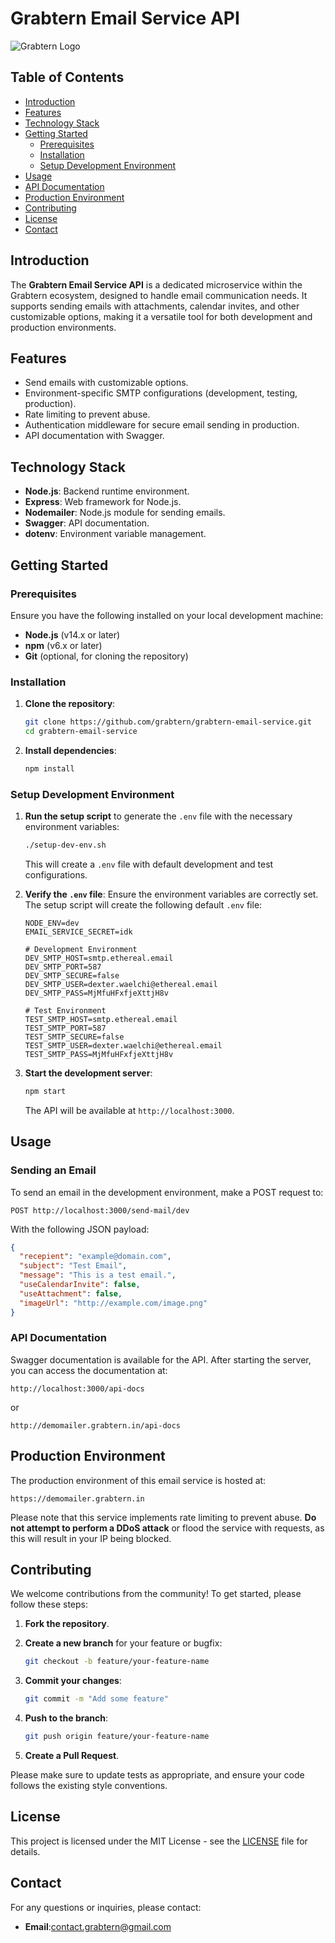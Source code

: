 
# Grabtern Email Service API

![Grabtern Logo](https://yourlogo.com/logo.png)

## Table of Contents

- [Introduction](#introduction)
- [Features](#features)
- [Technology Stack](#technology-stack)
- [Getting Started](#getting-started)
  - [Prerequisites](#prerequisites)
  - [Installation](#installation)
  - [Setup Development Environment](#setup-development-environment)
- [Usage](#usage)
- [API Documentation](#api-documentation)
- [Production Environment](#production-environment)
- [Contributing](#contributing)
- [License](#license)
- [Contact](#contact)

## Introduction

The **Grabtern Email Service API** is a dedicated microservice within the Grabtern ecosystem, designed to handle email communication needs. It supports sending emails with attachments, calendar invites, and other customizable options, making it a versatile tool for both development and production environments.

## Features

- Send emails with customizable options.
- Environment-specific SMTP configurations (development, testing, production).
- Rate limiting to prevent abuse.
- Authentication middleware for secure email sending in production.
- API documentation with Swagger.

## Technology Stack

- **Node.js**: Backend runtime environment.
- **Express**: Web framework for Node.js.
- **Nodemailer**: Node.js module for sending emails.
- **Swagger**: API documentation.
- **dotenv**: Environment variable management.

## Getting Started

### Prerequisites

Ensure you have the following installed on your local development machine:

- **Node.js** (v14.x or later)
- **npm** (v6.x or later)
- **Git** (optional, for cloning the repository)

### Installation

1. **Clone the repository**:

   ```bash
   git clone https://github.com/grabtern/grabtern-email-service.git
   cd grabtern-email-service
   ```

2. **Install dependencies**:

   ```bash
   npm install
   ```

### Setup Development Environment

1. **Run the setup script** to generate the `.env` file with the necessary environment variables:

   ```bash
   ./setup-dev-env.sh
   ```

   This will create a `.env` file with default development and test configurations.

2. **Verify the `.env` file**: Ensure the environment variables are correctly set. The setup script will create the following default `.env` file:

   ```plaintext
   NODE_ENV=dev
   EMAIL_SERVICE_SECRET=idk

   # Development Environment
   DEV_SMTP_HOST=smtp.ethereal.email
   DEV_SMTP_PORT=587
   DEV_SMTP_SECURE=false
   DEV_SMTP_USER=dexter.waelchi@ethereal.email
   DEV_SMTP_PASS=MjMfuHFxfjeXttjH8v

   # Test Environment
   TEST_SMTP_HOST=smtp.ethereal.email
   TEST_SMTP_PORT=587
   TEST_SMTP_SECURE=false
   TEST_SMTP_USER=dexter.waelchi@ethereal.email
   TEST_SMTP_PASS=MjMfuHFxfjeXttjH8v
   ```

3. **Start the development server**:

   ```bash
   npm start
   ```

   The API will be available at `http://localhost:3000`.

## Usage

### Sending an Email

To send an email in the development environment, make a POST request to:

```
POST http://localhost:3000/send-mail/dev
```

With the following JSON payload:

```json
{
  "recepient": "example@domain.com",
  "subject": "Test Email",
  "message": "This is a test email.",
  "useCalendarInvite": false,
  "useAttachment": false,
  "imageUrl": "http://example.com/image.png"
}
```

### API Documentation

Swagger documentation is available for the API. After starting the server, you can access the documentation at:

```
http://localhost:3000/api-docs 
```
or

```
http://demomailer.grabtern.in/api-docs 
```

## Production Environment

The production environment of this email service is hosted at:

```
https://demomailer.grabtern.in
```

Please note that this service implements rate limiting to prevent abuse. **Do not attempt to perform a DDoS attack** or flood the service with requests, as this will result in your IP being blocked.

## Contributing

We welcome contributions from the community! To get started, please follow these steps:

1. **Fork the repository**.

2. **Create a new branch** for your feature or bugfix:

   ```bash
   git checkout -b feature/your-feature-name
   ```

3. **Commit your changes**:

   ```bash
   git commit -m "Add some feature"
   ```

4. **Push to the branch**:

   ```bash
   git push origin feature/your-feature-name
   ```

5. **Create a Pull Request**.

Please make sure to update tests as appropriate, and ensure your code follows the existing style conventions.

## License

This project is licensed under the MIT License - see the [LICENSE](LICENSE) file for details.

## Contact

For any questions or inquiries, please contact:

- **Email**:contact.grabtern@gmail.com
